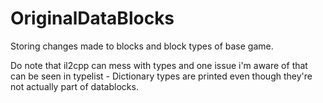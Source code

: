 # OriginalDataBlocks
Storing changes made to blocks and block types of base game.

Do note that il2cpp can mess with types and one issue i'm aware of that can be seen in typelist - Dictionary types are printed even though they're not actually part of datablocks.
